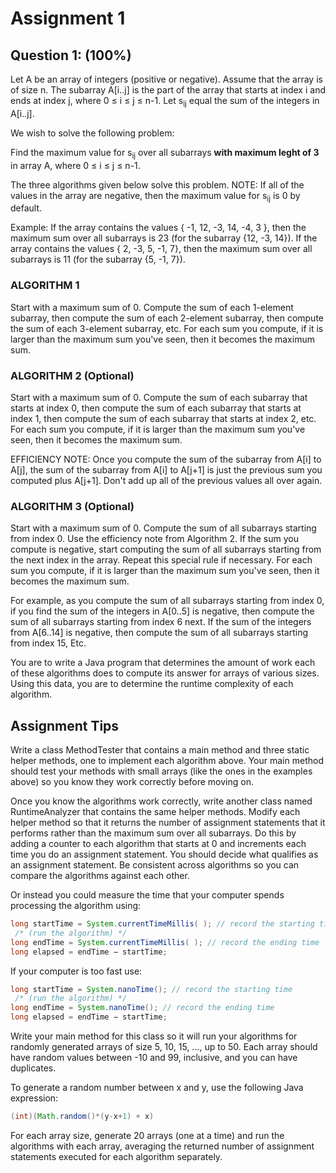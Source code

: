 # Assignment 1

## Question 1: (100%)

Let A be an array of integers (positive or negative). Assume that the array is of size n. The subarray A[i..j] is the part of the array that starts at index i and ends at index j, where 0 ≤ i ≤ j ≤ n-1. Let s<sub>ij</sub> equal the sum of the integers in A[i..j].

We wish to solve the following problem:

Find the maximum value for s<sub>ij</sub> over all subarrays <b>with maximum leght of 3 </b> in array A, where 0 ≤ i ≤ j ≤ n-1.

The three algorithms given below solve this problem. 
NOTE: If all of the values in the array are negative, then the maximum value for s<sub>ij</sub> is 0 by default.

Example: If the array contains the values { -1, 12, -3, 14, -4, 3 }, then the maximum sum over all subarrays is 23 (for the subarray {12, -3, 14}). If the array contains the values { 2, -3, 5, -1, 7}, then the maximum sum over all subarrays is 11 (for the subarray {5, -1, 7}).

### ALGORITHM 1
Start with a maximum sum of 0. Compute the sum of each 1-element subarray, then compute the sum of each 2-element subarray, then compute the sum of each 3-element subarray, etc. For each sum you compute, if it is larger than the maximum sum you've seen, then it becomes the maximum sum.

### ALGORITHM 2 (Optional)
Start with a maximum sum of 0. Compute the sum of each subarray that starts at index 0, then compute the sum of each subarray that starts at index 1, then compute the sum of each subarray that starts at index 2, etc. For each sum you compute, if it is larger than the maximum sum you've seen, then it becomes the maximum sum.

EFFICIENCY NOTE: Once you compute the sum of the subarray from A[i] to A[j], the sum of the subarray from A[i] to A[j+1] is just the previous sum you computed plus A[j+1]. Don't add up all of the previous values all over again.

### ALGORITHM 3 (Optional)
Start with a maximum sum of 0. Compute the sum of all subarrays starting from index 0. Use the efficiency note from Algorithm 2. If the sum you compute is negative, start computing the sum of all subarrays starting from the next index in the array. Repeat this special rule if necessary. For each sum you compute, if it is larger than the maximum sum you've seen, then it becomes the maximum sum.

For example, as you compute the sum of all subarrays starting from index 0, if you find the sum of the integers in A[0..5] is negative, then compute the sum of all subarrays starting from index 6 next. If the sum of the integers from A[6..14] is negative, then compute the sum of all subarrays starting from index 15, Etc.

You are to write a Java program that determines the amount of work each of these algorithms does to compute its answer for arrays of various sizes. Using this data, you are to determine the runtime complexity of each algorithm.

## Assignment Tips
Write a class MethodTester that contains a main method and three static helper methods, one to implement each algorithm above. Your main method should test your methods with small arrays (like the ones in the examples above) so you know they work correctly before moving on.

Once you know the algorithms work correctly, write another class named RuntimeAnalyzer that contains the same helper methods. Modify each helper method so that it returns the number of assignment statements that it performs rather than the maximum sum over all subarrays. Do this by adding a counter to each algorithm that starts at 0 and increments each time you do an assignment statement. You should decide what qualifies as an assignment statement. Be consistent across algorithms so you can compare the algorithms against each other.

Or instead you could measure the time that your computer spends processing the algorithm using:
```java
long startTime = System.currentTimeMillis( ); // record the starting time
 /* (run the algorithm) */
long endTime = System.currentTimeMillis( ); // record the ending time
long elapsed = endTime − startTime;
```
If your computer is too fast use:
```java
long startTime = System.nanoTime(); // record the starting time
 /* (run the algorithm) */
long endTime = System.nanoTime(); // record the ending time
long elapsed = endTime − startTime;
```

Write your main method for this class so it will run your 
algorithms for randomly generated arrays of size 5, 10, 15, ..., up to 50. Each array should have random values between -10 and 99, inclusive, and you can have duplicates. 

To generate a random number between x and y, use the following Java expression: 
```java
(int)(Math.random()*(y-x+1) + x) 
```
For each array size, generate 20 arrays (one at a time) and run the algorithms with each array, averaging the returned number of assignment statements executed for each algorithm separately.
